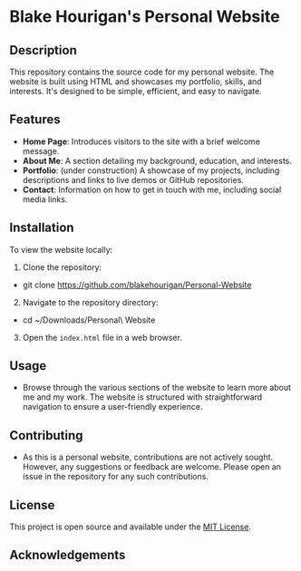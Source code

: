 # Blake Hourigan's Personal Website

## Description

This repository contains the source code for my personal website. The website is built using HTML and showcases my portfolio, skills, and interests. It's designed to be simple, efficient, and easy to navigate.

## Features

- **Home Page**: Introduces visitors to the site with a brief welcome message.
- **About Me**: A section detailing my background, education, and interests.
- **Portfolio**: (under construction) A showcase of my projects, including descriptions and links to live demos or GitHub repositories.
- **Contact**: Information on how to get in touch with me, including social media links.

## Installation

To view the website locally:

1. Clone the repository:

- git clone https://github.com/blakehourigan/Personal-Website

2. Navigate to the repository directory:

- cd ~/Downloads/Personal\ Website

3. Open the `index.html` file in a web browser.

## Usage

- Browse through the various sections of the website to learn more about me and my work. The website is structured with straightforward navigation to ensure a user-friendly experience.

## Contributing

- As this is a personal website, contributions are not actively sought. However, any suggestions or feedback are welcome. Please open an issue in the repository for any such contributions.

## License

This project is open source and available under the [MIT License](LICENSE).

## Acknowledgements



